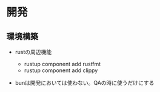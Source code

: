 # 開発

## 環境構築

- rustの周辺機能
  - rustup component add rustfmt
  - rustup component add clippy

- bunは開発においては使わない。QAの時に使うだけにする

